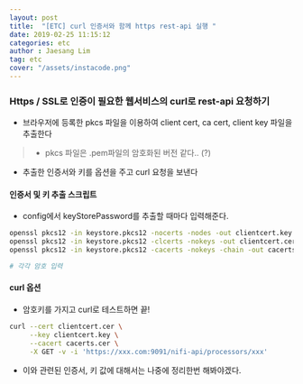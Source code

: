 ```yaml
---
layout: post
title:  "[ETC] curl 인증서와 함께 https rest-api 실행 "
date: 2019-02-25 11:15:12
categories: etc 
author : Jaesang Lim
tag: etc
cover: "/assets/instacode.png"
---
```


### Https / SSL로 인증이 필요한 웹서비스의 curl로 rest-api 요청하기

- 브라우저에 등록한 pkcs 파일을 이용하여 client cert, ca cert, client key 파일을 추출한다
> - pkcs 파일은 .pem파일의 암호화된 버전 같다.. (?)
- 추출한 인증서와 키를 옵션을 주고 curl 요청을 보낸다

#### 인증서 및 키 추출 스크립트
- config에서 keyStorePassword를 추출할 때마다 입력해준다. 
```bash
openssl pkcs12 -in keystore.pkcs12 -nocerts -nodes -out clientcert.key 
openssl pkcs12 -in keystore.pkcs12 -clcerts -nokeys -out clientcert.cer
openssl pkcs12 -in keystore.pkcs12 -cacerts -nokeys -chain -out cacerts.cer

# 각각 암호 입력
```

#### curl 옵션

- 암호키를 가지고 curl로 테스트하면 끝!
```bash
curl --cert clientcert.cer \
     --key clientcert.key \
     --cacert cacerts.cer \
     -X GET -v -i 'https://xxx.com:9091/nifi-api/processors/xxx'
```


- 이와 관련된 인증서, 키 값에 대해서는 나중에 정리한번 해봐야겠다.


